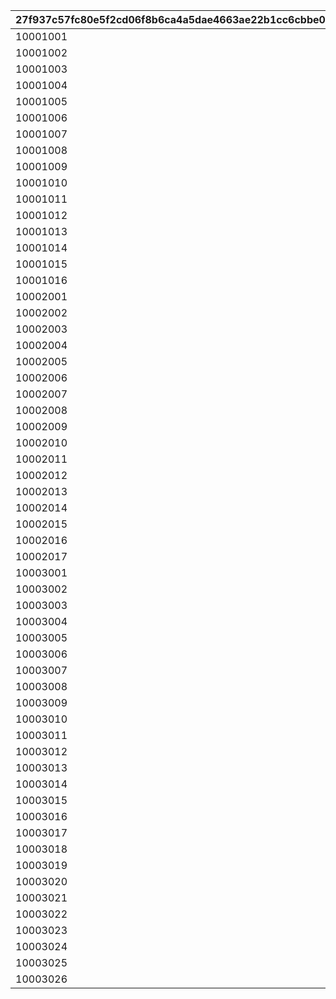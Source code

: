|27f937c57fc80e5f2cd06f8b6ca4a5dae4663ae22b1cc6cbbe05901008304f93|e70c1f0128a7e86f568f225b5b68b6d42161b01375768af4c4b3b88542bdb4ed|37a8267ae939e32e65214907272ddcf2961320c7c3b1bda64261ea720414ea2a|d6061dc02c5f0363231894073d30e022b5ca13a757c5d27a81e7237667a828a2|b7a730be5f96212c68e093377478699633c60c7dca69218ecdae1f12ab2643d7|
| --- | --- | --- | --- | --- |
|10001001|10001|22|53001|1|
|10001002|10001|22|53004|1|
|10001003|10001|22|53007|1|
|10001004|10001|22|53010|1|
|10001005|10001|22|53013|1|
|10001006|10001|22|53016|1|
|10001007|10001|22|53019|1|
|10001008|10001|22|53022|1|
|10001009|10001|22|53002|1|
|10001010|10001|22|53005|1|
|10001011|10001|22|53008|1|
|10001012|10001|22|53011|1|
|10001013|10001|22|53014|1|
|10001014|10001|22|53017|1|
|10001015|10001|22|53020|1|
|10001016|10001|22|53023|1|
|10002001|10002|22|53001|1|
|10002002|10002|22|53002|1|
|10002003|10002|22|53005|1|
|10002004|10002|22|53008|1|
|10002005|10002|22|53011|1|
|10002006|10002|22|53014|1|
|10002007|10002|22|53017|1|
|10002008|10002|22|53020|1|
|10002009|10002|22|53023|1|
|10002010|10002|22|53003|1|
|10002011|10002|22|53006|1|
|10002012|10002|22|53009|1|
|10002013|10002|22|53012|1|
|10002014|10002|22|53015|1|
|10002015|10002|22|53018|1|
|10002016|10002|22|53021|1|
|10002017|10002|22|53024|1|
|10003001|10003|22|53002|1|
|10003002|10003|22|53002|2|
|10003003|10003|22|53003|1|
|10003004|10003|22|53003|2|
|10003005|10003|22|53003|3|
|10003006|10003|22|53006|1|
|10003007|10003|22|53009|1|
|10003008|10003|22|53012|1|
|10003009|10003|22|53015|1|
|10003010|10003|22|53018|1|
|10003011|10003|22|53021|1|
|10003012|10003|22|53024|1|
|10003013|10003|22|53006|2|
|10003014|10003|22|53009|2|
|10003015|10003|22|53012|2|
|10003016|10003|22|53015|2|
|10003017|10003|22|53018|2|
|10003018|10003|22|53021|2|
|10003019|10003|22|53024|2|
|10003020|10003|22|53006|3|
|10003021|10003|22|53009|3|
|10003022|10003|22|53012|3|
|10003023|10003|22|53015|3|
|10003024|10003|22|53018|3|
|10003025|10003|22|53021|3|
|10003026|10003|22|53024|3|